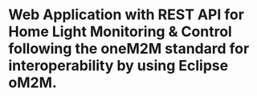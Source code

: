 # Web Application with REST API for Home Light Monitoring & Control following the oneM2M standard for interoperability by using Eclipse oM2M.
